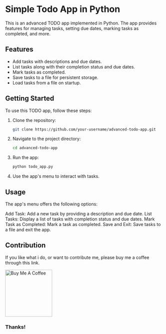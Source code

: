 # Simple Todo App in Python

This is an advanced TODO app implemented in Python. The app provides features for managing tasks, setting due dates, marking tasks as completed, and more.

## Features

- Add tasks with descriptions and due dates.
- List tasks along with their completion status and due dates.
- Mark tasks as completed.
- Save tasks to a file for persistent storage.
- Load tasks from a file on startup.

## Getting Started

To use this TODO app, follow these steps:

1. Clone the repository:

   ```bash
   git clone https://github.com/your-username/advanced-todo-app.git
   
2. Navigate to the project directory:

    ```bash
    cd advanced-todo-app
    
3. Run the app:

    ```bash
    python todo_app.py
    
4. Use the app's menu to interact with tasks.

## Usage
The app's menu offers the following options:

Add Task: Add a new task by providing a description and due date.
List Tasks: Display a list of tasks with completion status and due dates.
Mark Task as Completed: Mark a task as completed.
Save and Exit: Save tasks to a file and exit the app.

## Contribution
If you like what i do, or want to contribute me, please buy me a coffee through this link.

<a href="https://www.buymeacoffee.com/technobeast" target="_blank"><img src="https://cdn.buymeacoffee.com/buttons/v2/default-red.png" alt="Buy Me A Coffee" width="150" ></a>

### Thanks!
